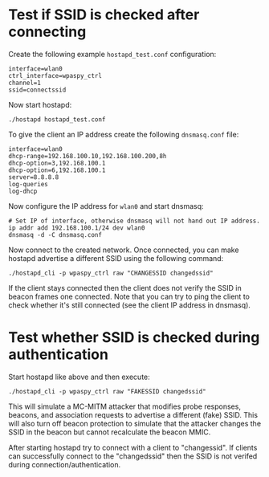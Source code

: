 # Test if SSID is checked after connecting

Create the following example `hostapd_test.conf` configuration:

	interface=wlan0
	ctrl_interface=wpaspy_ctrl
	channel=1
	ssid=connectssid

Now start hostapd:

	./hostapd hostapd_test.conf

To give the client an IP address create the following `dnsmasq.conf` file:

	interface=wlan0
	dhcp-range=192.168.100.10,192.168.100.200,8h
	dhcp-option=3,192.168.100.1
	dhcp-option=6,192.168.100.1
	server=8.8.8.8
	log-queries
	log-dhcp

Now configure the IP address for `wlan0` and start dnsmasq:

	# Set IP of interface, otherwise dnsmasq will not hand out IP address.
	ip addr add 192.168.100.1/24 dev wlan0
	dnsmasq -d -C dnsmasq.conf

Now connect to the created network. Once connected, you can make hostapd
advertise a different SSID using the following command:

	./hostapd_cli -p wpaspy_ctrl raw "CHANGESSID changedssid"

If the client stays connected then the client does not verify the SSID in
beacon frames one connected. Note that you can try to ping the client to
check whether it's still connected (see the client IP address in dnsmasq).


# Test whether SSID is checked during authentication

Start hostapd like above and then execute:

	./hostapd_cli -p wpaspy_ctrl raw "FAKESSID changedssid"

This will simulate a MC-MITM attacker that modifies probe responses, beacons,
and association requests to advertise a different (fake) SSID. This will also
turn off beacon protection to simulate that the attacker changes the SSID in
the beacon but cannot recalculate the beacon MMIC.

After starting hostapd try to connect with a client to "changessid". If clients
can successfully connect to the "changedssid" then the SSID is not verifed
during connection/authentication.


